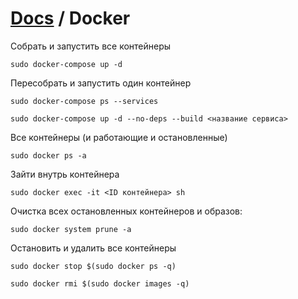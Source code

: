 # [Docs](README.md) / Docker

Собрать и запустить все контейнеры
```
sudo docker-compose up -d
```

Пересобрать и запустить один контейнер
```
sudo docker-compose ps --services
```
```
sudo docker-compose up -d --no-deps --build <название сервиса>
```


Все контейнеры (и работающие и остановленные)
```
sudo docker ps -a
```

Зайти внутрь контейнера
```
sudo docker exec -it <ID контейнера> sh
```

Очистка всех остановленных контейнеров и образов:
```
sudo docker system prune -a
```

Остановить и удалить все контейнеры
```
sudo docker stop $(sudo docker ps -q)
```
```
sudo docker rmi $(sudo docker images -q)
```
